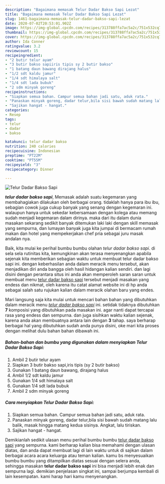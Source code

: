 ```yaml
---
description: "Bagaimana memasak Telur Dadar Bakso Sapi Lezat"
title: "Bagaimana memasak Telur Dadar Bakso Sapi Lezat"
slug: 1461-bagaimana-memasak-telur-dadar-bakso-sapi-lezat
date: 2020-07-02T20:53:01.902Z
image: https://img-global.cpcdn.com/recipes/313788ffa7ac5a2c/751x532cq70/telur-dadar-bakso-sapi-foto-resep-utama.jpg
thumbnail: https://img-global.cpcdn.com/recipes/313788ffa7ac5a2c/751x532cq70/telur-dadar-bakso-sapi-foto-resep-utama.jpg
cover: https://img-global.cpcdn.com/recipes/313788ffa7ac5a2c/751x532cq70/telur-dadar-bakso-sapi-foto-resep-utama.jpg
author: Ida Conner
ratingvalue: 3.2
reviewcount: 15
recipeingredient:
- "2 butir telur ayam"
- "3 butir bakso sapiiris tipis sy 2 butir bakso"
- "1 batang daun bawang dirajang halus"
- "1/2 sdt kaldu jamur"
- "1/4 sdt himalaya salt"
- "1/4 sdt lada bubuk"
- "2 sdm minyak goreng"
recipeinstructions:
- "Siapkan semua bahan. Campur semua bahan jadi satu, aduk rata."
- "Panaskan minyak goreng, dadar telur,bila sisi bawah sudah matang lalu balik, masak hingga matang kedua sisinya. Angkat, lalu tiriskan."
- "Sajikan hangat - hangat."
categories:
- Resep
tags:
- telur
- dadar
- bakso

katakunci: telur dadar bakso 
nutrition: 240 calories
recipecuisine: Indonesian
preptime: "PT22M"
cooktime: "PT55M"
recipeyield: "3"
recipecategory: Dinner

---
```



![Telur Dadar Bakso Sapi](https://img-global.cpcdn.com/recipes/313788ffa7ac5a2c/751x532cq70/telur-dadar-bakso-sapi-foto-resep-utama.jpg)

<b><i>telur dadar bakso sapi</i></b>, Memasak adalah suatu kegemaran yang membahagiakan dilakukan oleh berbagai orang. tidaklah hanya para ibu ibu, sebagian cowok juga cukup banyak yang senang dengan kegemaran ini. walaupun hanya untuk sekedar kebersamaan dengan kolega atau memang sudah menjadi kegemaran dalam dirinya. maka dari itu dalam dunia masakan sekarang sedikit banyak ditemukan laki laki dengan skill memasak yang sempurna, dan lumayan banyak juga kita jumpai di bermacam rumah makan dan hotel yang mempekerjakan chef pria sebagai juru masak andalan nya.



Baik, kita mulai ke perihal bumbu bumbu olahan <i>telur dadar bakso sapi</i>. di sela sela rutinitas kita, kemungkinan akan terasa menyenangkan apabila sejenak kita memberikan sebagian waktu untuk membuat telur dadar bakso sapi ini. dengan keberhasilan anda dalam meracik menu tersebut, akan menjadikan diri anda bangga oleh hasil hidangan kalian sendiri. dan lagi disini dengan perantara situs ini anda akan memperoleh saran saran untuk membuat menu <u>telur dadar bakso sapi</u> tersebut menjadi masakan yang endess dan nikmat, oleh karena itu catat alamat website ini di hp anda sebagai salah satu rujukan kalian dalam meracik olahan baru yang endes.


Mari langsung saja kita mulai untuk mencari bahan bahan yang dibutuhkan dalam meracik menu <u><i>telur dadar bakso sapi</i></u> ini. setidak tidaknya dibutuhkan <b>7</b> komposisi yang dibutuhkan pada masakan ini. agar nanti dapat tercapai rasa yang endess dan sempurna. dan juga sisihkan waktu kalian sejenak, karena anda akan membuatnya antara lain dengan <b>3</b> tahap. saya berharap berbagai hal yang dibutuhkan sudah anda punya disini, oke mari kita proses dengan melihat dulu bahan bahan dibawah ini.

<!--inarticleads1-->

##### Bahan-bahan dan bumbu yang digunakan dalam menyiapkan Telur Dadar Bakso Sapi:

1. Ambil 2 butir telur ayam
1. Siapkan 3 butir bakso sapi,iris tipis (sy 2 butir bakso)
1. Gunakan 1 batang daun bawang, dirajang halus
1. Ambil 1/2 sdt kaldu jamur
1. Gunakan 1/4 sdt himalaya salt
1. Gunakan 1/4 sdt lada bubuk
1. Ambil 2 sdm minyak goreng




<!--inarticleads2-->

##### Cara menyiapkan Telur Dadar Bakso Sapi:

1. Siapkan semua bahan. Campur semua bahan jadi satu, aduk rata.
1. Panaskan minyak goreng, dadar telur,bila sisi bawah sudah matang lalu balik, masak hingga matang kedua sisinya. Angkat, lalu tiriskan.
1. Sajikan hangat - hangat.




Demikianlah sedikit ulasan menu perihal bumbu bumbu <u>telur dadar bakso sapi</u> yang sempurna. kami berharap kalian bisa memahami dengan ulasan diatas, dan anda dapat membuat lagi di lain waktu untuk di sajikan dalam berbagai acara acara keluarga atau teman kalian. kamu bs menyesuaikan bumbu bumbu yang ditampilkan diatas sesuai dengan selera anda, sehingga masakan <b>telur dadar bakso sapi</b> ini bisa menjadi lebih enak dan sempurna lagi. demikian penjelasan singkat ini, sampai berjumpa kembali di lain kesempatan. kami harap hari kamu menyenangkan.

